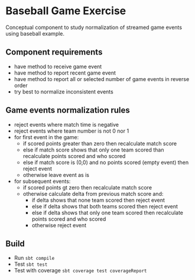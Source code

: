 # Baseball Game Exercise

Conceptual component to study normalization of streamed game events using baseball example.

## Component requirements

- have method to receive game event
- have method to report recent game event
- have method to report all or selected number of game events in reverse order
- try best to normalize inconsistent events

## Game events normalization rules

- reject events where match time is negative 
- reject events where team number is not 0 nor 1
- for first event in the game:
  - if scored points greater than zero then recalculate match score
  - else if match score shows that only one team scored than recalculate points scored and who scored
  - else if match score is (0,0) and no points scored (empty event) then reject event 
  - otherwise leave event as is
- for subsequent events:
  - if scored points gt zero then recalculate match score
  - otherwise calculate delta from previous match score and:
    - if delta shows that none team scored then reject event 
    - else if delta shows that both teams scored then reject event 
    - else if delta shows that only one team scored then recalculate points scored and who scored 
    - otherwise reject event
    
## Build

- Run `sbt compile`
- Test `sbt test`
- Test with coverage `sbt coverage test coverageReport`  